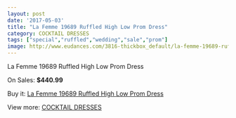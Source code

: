 ```yaml
---
layout: post
date: '2017-05-03'
title: "La Femme 19689 Ruffled High Low Prom Dress"
category: COCKTAIL DRESSES
tags: ["special","ruffled","wedding","sale","prom"]
image: http://www.eudances.com/3816-thickbox_default/la-femme-19689-ruffled-high-low-prom-dress.jpg
---
```

La Femme 19689 Ruffled High Low Prom Dress

On Sales: **$440.99**
<a href="https://www.eudances.com/en/cocktail-dresses/1272-la-femme-19689-ruffled-high-low-prom-dress.html"><amp-img layout="responsive" width="600" height="600" src="//www.eudances.com/3816-thickbox_default/la-femme-19689-ruffled-high-low-prom-dress.jpg" alt="La Femme 19689 Ruffled High Low Prom Dress 0" /></a>
<a href="https://www.eudances.com/en/cocktail-dresses/1272-la-femme-19689-ruffled-high-low-prom-dress.html"><amp-img layout="responsive" width="600" height="600" src="//www.eudances.com/3817-thickbox_default/la-femme-19689-ruffled-high-low-prom-dress.jpg" alt="La Femme 19689 Ruffled High Low Prom Dress 1" /></a>

Buy it: [La Femme 19689 Ruffled High Low Prom Dress](https://www.eudances.com/en/cocktail-dresses/1272-la-femme-19689-ruffled-high-low-prom-dress.html "La Femme 19689 Ruffled High Low Prom Dress")

View more: [COCKTAIL DRESSES](https://www.eudances.com/en/14-cocktail-dresses "COCKTAIL DRESSES")